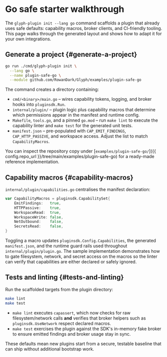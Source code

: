 # Go safe starter walkthrough

The `glyph-plugin init --lang go` command scaffolds a plugin that already uses
safe defaults: capability macros, broker clients, and CI-friendly tooling. This
page walks through the generated layout and shows how to adapt it for your own
integrations.

## Generate a project {#generate-a-project}

```bash
go run ./cmd/glyph-plugin init \
  --lang go \
  --name plugin-safe-go \
  --module github.com/RowanDark/Glyph/examples/plugin-safe-go
```

The command creates a directory containing:

- `cmd/<binary>/main.go` – wires capability tokens, logging, and broker hooks
  into `pluginsdk.Run`.
- `internal/plugin/` – plugin logic plus capability macros that determine which
  permissions appear in the manifest and runtime config.
- `Makefile`, `tools.go`, and a pinned `go.mod` – run `make lint` to execute the
  capability linter and `make test` for the generated unit tests.
- `manifest.json` – pre-populated with `CAP_EMIT_FINDINGS`, `CAP_HTTP_PASSIVE`,
  and workspace access. Adjust the list to match `CapabilityMacros`.

You can inspect the repository copy under
[`examples/plugin-safe-go/`]({{ config.repo_url }}/tree/main/examples/plugin-safe-go) for a ready-made
reference implementation.

## Capability macros {#capability-macros}

`internal/plugin/capabilities.go` centralises the manifest declaration:

```go
var CapabilityMacros = pluginsdk.CapabilitySet{
    EmitFindings:   true,
    HTTPPassive:    true,
    WorkspaceRead:  true,
    WorkspaceWrite: false,
    NetOutbound:    false,
    SecretsRead:    false,
}
```

Toggling a macro updates `pluginsdk.Config.Capabilities`, the generated
`manifest.json`, and the runtime guard rails used throughout
`internal/plugin/plugin.go`. The sample implementation demonstrates how to gate
filesystem, network, and secret access on the macros so the linter can verify
that capabilities are either declared or safely ignored.

## Tests and linting {#tests-and-linting}

Run the scaffolded targets from the plugin directory:

```bash
make lint
make test
```

- `make lint` executes `capassert`, which now checks for raw filesystem/network
  calls **and** verifies that broker helpers such as `pluginsdk.UseNetwork`
  respect declared macros.
- `make test` exercises the plugin against the SDK's in-memory fake broker to
  ensure emitted findings and broker usage stay in sync.

These defaults mean new plugins start from a secure, testable baseline that can
ship without additional bootstrap work.
